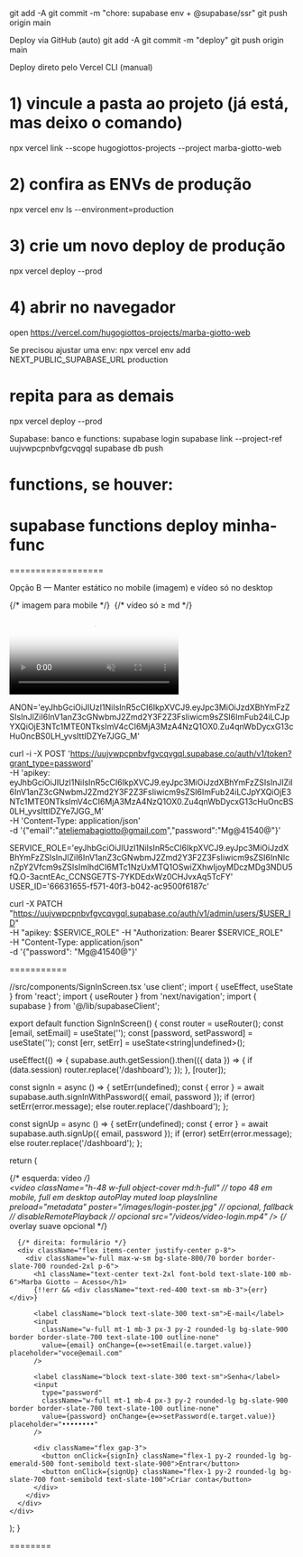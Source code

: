 
git add -A
git commit -m "chore: supabase env + @supabase/ssr"
git push origin main


Deploy via GitHub (auto)
git add -A
git commit -m "deploy"
git push origin main


Deploy direto pelo Vercel CLI (manual)
# 1) vincule a pasta ao projeto (já está, mas deixo o comando)
npx vercel link --scope hugogiottos-projects --project marba-giotto-web

# 2) confira as ENVs de produção
npx vercel env ls --environment=production

# 3) crie um novo deploy de produção
npx vercel deploy --prod

# 4) abrir no navegador
open https://vercel.com/hugogiottos-projects/marba-giotto-web


Se precisou ajustar uma env:
npx vercel env add NEXT_PUBLIC_SUPABASE_URL production
# repita para as demais
npx vercel deploy --prod


Supabase: banco e functions:
supabase login
supabase link --project-ref uujvwpcpnbvfgcvqgql
supabase db push
# functions, se houver:
# supabase functions deploy minha-func



==================

Opção B — Manter estático no mobile (imagem) e vídeo só no desktop
<div className="relative">
  {/* imagem para mobile */}
  <img
    src="/images/login-poster.jpg"
    alt=""
    className="block h-48 w-full object-cover md:hidden"
    loading="eager"
  />
  {/* vídeo só ≥ md */}
  <video
    className="hidden md:block md:h-full md:w-full md:object-cover"
    autoPlay
    muted
    loop
    playsInline
    preload="metadata"
    poster="/images/login-poster.jpg"
    src="/videos/login-hero.mp4"
  />
</div>


ANON='eyJhbGciOiJIUzI1NiIsInR5cCI6IkpXVCJ9.eyJpc3MiOiJzdXBhYmFzZSIsInJlZiI6InV1anZ3cGNwbmJ2Zmd2Y3F2Z3FsIiwicm9sZSI6ImFub24iLCJpYXQiOjE3NTc1MTE0NTksImV4cCI6MjA3MzA4NzQ1OX0.Zu4qnWbDycxG13cHuOncBS0LH_yvsIttIDZYe7JGG_M'


curl -i -X POST 'https://uujvwpcpnbvfgvcqvgql.supabase.co/auth/v1/token?grant_type=password' \
  -H 'apikey: eyJhbGciOiJIUzI1NiIsInR5cCI6IkpXVCJ9.eyJpc3MiOiJzdXBhYmFzZSIsInJlZiI6InV1anZ3cGNwbmJ2Zmd2Y3F2Z3FsIiwicm9sZSI6ImFub24iLCJpYXQiOjE3NTc1MTE0NTksImV4cCI6MjA3MzA4NzQ1OX0.Zu4qnWbDycxG13cHuOncBS0LH_yvsIttIDZYe7JGG_M' \
  -H 'Content-Type: application/json' \
  -d '{"email":"ateliemabagiotto@gmail.com","password":"Mg@41540@"}'


SERVICE_ROLE='eyJhbGciOiJIUzI1NiIsInR5cCI6IkpXVCJ9.eyJpc3MiOiJzdXBhYmFzZSIsInJlZiI6InV1anZ3cGNwbmJ2Zmd2Y3F2Z3FsIiwicm9sZSI6InNlcnZpY2Vfcm9sZSIsImlhdCI6MTc1NzUxMTQ1OSwiZXhwIjoyMDczMDg3NDU5fQ.O-3acntEAc_CCNSGE7TS-7YKDEdxWz0CHJvxAq5TcFY'
USER_ID='66631655-f571-40f3-b042-ac9500f6187c'

curl -X PATCH "https://uujvwpcpnbvfgvcqvgql.supabase.co/auth/v1/admin/users/$USER_ID" \
  -H "apikey: $SERVICE_ROLE" -H "Authorization: Bearer $SERVICE_ROLE" \
  -H "Content-Type: application/json" \
  -d '{"password": "Mg@41540@"}'




===========


//src/components/SignInScreen.tsx
'use client';
import { useEffect, useState } from 'react';
import { useRouter } from 'next/navigation';
import { supabase } from '@/lib/supabaseClient';

export default function SignInScreen() {
  const router = useRouter();
  const [email, setEmail] = useState(''); 
  const [password, setPassword] = useState('');
  const [err, setErr] = useState<string|undefined>();

  useEffect(() => {
    supabase.auth.getSession().then(({ data }) => {
      if (data.session) router.replace('/dashboard');
    });
  }, [router]);

  const signIn = async () => {
    setErr(undefined);
    const { error } = await supabase.auth.signInWithPassword({ email, password });
    if (error) setErr(error.message); else router.replace('/dashboard');
  };

  const signUp = async () => {
    setErr(undefined);
    const { error } = await supabase.auth.signUp({ email, password });
    if (error) setErr(error.message); else router.replace('/dashboard');
  };

  return (
    <div className="min-h-screen grid md:grid-cols-2 bg-slate-900">
      {/* esquerda: vídeo */}
      <div className="relative">
        <video
          className="h-48 w-full object-cover md:h-full" // topo 48 em mobile, full em desktop
          autoPlay
          muted
          loop
          playsInline
          preload="metadata"
          poster="/images/login-poster.jpg" // opcional, fallback
          // disableRemotePlayback // opcional
          src="/videos/video-login.mp4"
        />
        {/* overlay suave opcional */}
        <div className="pointer-events-none absolute inset-0 bg-gradient-to-r from-slate-950/30 to-slate-950/0 md:bg-none" />
      </div>

      {/* direita: formulário */}
      <div className="flex items-center justify-center p-8">
        <div className="w-full max-w-sm bg-slate-800/70 border border-slate-700 rounded-2xl p-6">
          <h1 className="text-center text-2xl font-bold text-slate-100 mb-6">Marba Giotto – Acesso</h1>
          {!!err && <div className="text-red-400 text-sm mb-3">{err}</div>}

          <label className="block text-slate-300 text-sm">E-mail</label>
          <input
            className="w-full mt-1 mb-3 px-3 py-2 rounded-lg bg-slate-900 border border-slate-700 text-slate-100 outline-none"
            value={email} onChange={e=>setEmail(e.target.value)} placeholder="voce@email.com"
          />

          <label className="block text-slate-300 text-sm">Senha</label>
          <input
            type="password"
            className="w-full mt-1 mb-4 px-3 py-2 rounded-lg bg-slate-900 border border-slate-700 text-slate-100 outline-none"
            value={password} onChange={e=>setPassword(e.target.value)} placeholder="••••••••"
          />

          <div className="flex gap-3">
            <button onClick={signIn} className="flex-1 py-2 rounded-lg bg-emerald-500 font-semibold text-slate-900">Entrar</button>
            <button onClick={signUp} className="flex-1 py-2 rounded-lg bg-slate-700 font-semibold text-slate-100">Criar conta</button>
          </div>
        </div>
      </div>
    </div>
  );
}


========